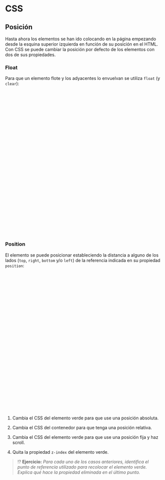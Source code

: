 # CSS
## Posición

Hasta ahora los elementos se han ido colocando en la página empezando desde la esquina superior izquierda en función de su posición en el HTML. Con CSS se puede cambiar la posición por defecto de los elementos con dos de sus propiedades.

### Float

Para que un elemento flote y los adyacentes lo envuelvan se utiliza `float` (y `clear`):
<div class="codepen" data-prefill data-height="350" data-theme-id="light" data-default-tab="css,result" data-editable="true" style="opacity:0">
<pre data-lang="html">&lt;body>
&lt;section class="contenedor">
  &lt;aside class="flota">&lt;/aside>
  &lt;p>Este 1er párrafo está envolviendo al elemento verde que flota a a la izquierda. Si quisiéramos que flotara a la derecha habría que usar &lt;code>float: right;&lt;/code>.&lt;/p>
  &lt;p id="p2">Este 2do párrafo también envuelve al elemento flotante. Si no quisieramos que flotara, habría que poner a este elemento la propiedad CSS &lt;code>clear: both;&lt;/code>.&lt;/p>
&lt;/section>
&lt;/body></pre>
<pre data-lang="css">.flota {
  float: left;
  width: 80px;
  height: 140px;
  background-color: green;
  margin-right: 10px;
  margin-bottom: 10px;
}
.contenedor {
  width: 280px;
  border: 5px solid gray;
  padding: 10px;
  margin: 18px 0 0 10px;
}
#p2 {
  /* clear: both; */
}
p {
  margin: 0 0 10px 0;
  font: 15px sans-serif;
}</pre></div>

### Position

El elemento se puede posicionar estableciendo la distancia a alguno de los lados (`top`, `right`, `bottom` y/o `left`) de la referencia indicada en su propiedad `position`:
<div class="codepen" data-prefill data-height="350" data-theme-id="light" data-default-tab="css,result" data-editable="true" style="opacity:0">
<pre data-lang="html">&lt;body>
&lt;section class="contenedor">
  &lt;aside class="posicionado">&lt;/aside>
  &lt;p>La propiedad &lt;code>position: relative;&lt;/code> permite mover el elemento respecto de la posición en la que hubiera estado originalmente. Los elementos adyacentes no responden a la nueva posición, solo al hueco original en el que hubiera estado el elemento.&lt;/p>
  &lt;p>Por el contrario, usando &lt;code>position: absolute;&lt;/code>, los elementos adyacentes ignoran al elemento por completo colocándose como si no existiera. En este caso, el elemento se posiciona respecto al contenedor (si éste tiene un valor de &lt;code>position: relative;&lt;/code>) o respecto a la ventana.&lt;/p>
  &lt;p>&lt;code>position: fixed;&lt;/code> es similar al anterior pero en este caso lo fijamos a la ventana de modo que siempre permanece visible incluso al hacer scroll.&lt;/p>
&lt;/section>
&lt;/body></pre>
<pre data-lang="css">.posicionado {
  width: 80px;
  height: 140px;
  background-color: green;
  z-index: -1;
  position: relative;
  top: 10px;
  left: 10px;
}
.contenedor {
  width: 280px;
  border: 5px dashed gray;
  padding: 10px;
  margin: 18px 0 0 10px;
}
p {
  margin: 0 0 10px 0;
  font: 15px sans-serif;
}</pre></div>

1. Cambia el CSS del elemento verde para que use una posición absoluta.

1. Cambia el CSS del contenedor para que tenga una posición relativa.

1. Cambia el CSS del elemento verde para que use una posición fija y haz scroll.

1. Quita la propiedad `z-index` del elemento verde.

> ⁉️ **Ejercicio:** _Para cada uno de los casos anteriores, identifica el punto de referencia utilizado para recolocar el elemento verde. Explica qué hace la propiedad eliminada en el último punto._
